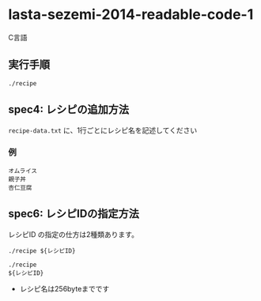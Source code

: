 # lasta-sezemi-2014-readable-code-1
C言語

## 実行手順
`./recipe`

## spec4: レシピの追加方法
`recipe-data.txt` に、1行ごとにレシピ名を記述してください

### 例
```
オムライス
親子丼
杏仁豆腐
```

## spec6: レシピIDの指定方法
レシピID の指定の仕方は2種類あります。

```
./recipe ${レシピID}
```
```
./recipe
${レシピID}
```

* レシピ名は256byteまでです

